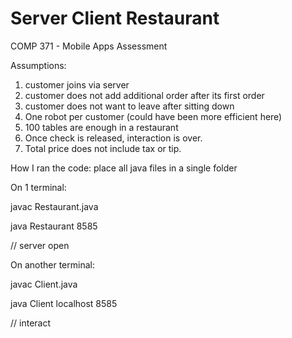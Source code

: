 # Server Client Restaurant
COMP 371 - Mobile Apps Assessment

Assumptions:
1. customer joins via server
2. customer does not add additional order after its first order
3. customer does not want to leave after sitting down
4. One robot per customer (could have been more efficient here)
5. 100 tables are enough in a restaurant
6. Once check is released, interaction is over.
7. Total price does not include tax or tip.

How I ran the code:
place all java files in a single folder

On 1 terminal:

javac Restaurant.java

java Restaurant 8585

// server open

On another terminal:

javac Client.java

java Client localhost 8585

// interact
